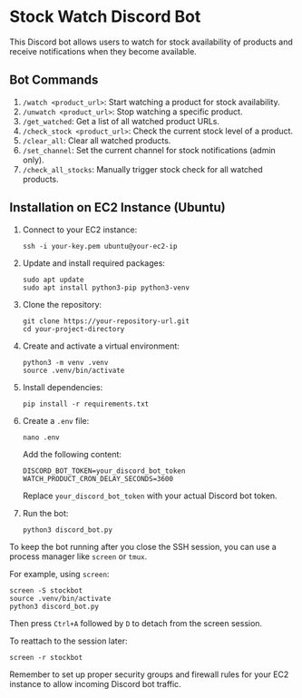 # Stock Watch Discord Bot

This Discord bot allows users to watch for stock availability of products and receive notifications when they become
available.

## Bot Commands

1. `/watch <product_url>`: Start watching a product for stock availability.
2. `/unwatch <product_url>`: Stop watching a specific product.
3. `/get_watched`: Get a list of all watched product URLs.
4. `/check_stock <product_url>`: Check the current stock level of a product.
5. `/clear_all`: Clear all watched products.
6. `/set_channel`: Set the current channel for stock notifications (admin only).
7. `/check_all_stocks`: Manually trigger stock check for all watched products.

## Installation on EC2 Instance (Ubuntu)

1. Connect to your EC2 instance:
   ```
   ssh -i your-key.pem ubuntu@your-ec2-ip
   ```

2. Update and install required packages:
   ```
   sudo apt update
   sudo apt install python3-pip python3-venv
   ```

3. Clone the repository:
   ```
   git clone https://your-repository-url.git
   cd your-project-directory
   ```

4. Create and activate a virtual environment:
   ```
   python3 -m venv .venv
   source .venv/bin/activate
   ```

5. Install dependencies:
   ```
   pip install -r requirements.txt
   ```

6. Create a `.env` file:
   ```
   nano .env
   ```
   Add the following content:
   ```
   DISCORD_BOT_TOKEN=your_discord_bot_token
   WATCH_PRODUCT_CRON_DELAY_SECONDS=3600
   ```
   Replace `your_discord_bot_token` with your actual Discord bot token.

7. Run the bot:
   ```
   python3 discord_bot.py
   ```

To keep the bot running after you close the SSH session, you can use a process manager like `screen` or `tmux`.

For example, using `screen`:

```
screen -S stockbot
source .venv/bin/activate
python3 discord_bot.py
```

Then press `Ctrl+A` followed by `D` to detach from the screen session.

To reattach to the session later:

```
screen -r stockbot
```

Remember to set up proper security groups and firewall rules for your EC2 instance to allow incoming Discord bot
traffic.